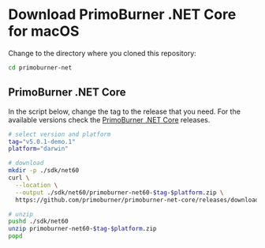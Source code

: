 # Download PrimoBurner .NET Core for macOS

Change to the directory where you cloned this repository:

```bash
cd primoburner-net
```

## PrimoBurner .NET Core

In the script below, change the tag to the release that you need. For the available versions check the [PrimoBurner .NET Core](https://github.com/primoburner/primoburner-net-core/releases) releases.   

```bash
# select version and platform
tag="v5.0.1-demo.1"
platform="darwin"

# download
mkdir -p ./sdk/net60
curl \
  --location \
  --output ./sdk/net60/primoburner-net60-$tag-$platform.zip \
  https://github.com/primoburner/primoburner-net-core/releases/download/$tag/primoburner-net60-$tag-$platform.zip

# unzip
pushd ./sdk/net60
unzip primoburner-net60-$tag-$platform.zip
popd
```

